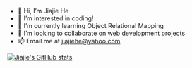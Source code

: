 - 👋 Hi, I’m Jiajie He
- 👀 I’m interested in coding!
- 🌱 I’m currently learning Object Relational Mapping
- 💞️ I’m looking to collaborate on web development projects
- 📫 Email me at jiajiehe@yahoo.com


[![Jiajie's GitHub stats](https://github-readme-stats.vercel.app/api?username=jiajie-he)](https://github.com/anuraghazra/github-readme-stats)

<!---
jiajie-he/jiajie-he is a ✨ special ✨ repository because its `README.md` (this file) appears on your GitHub profile.
You can click the Preview link to take a look at your changes.
--->

